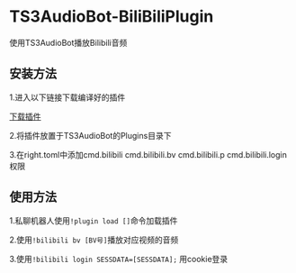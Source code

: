 # TS3AudioBot-BiliBiliPlugin

使用TS3AudioBot播放Bilibili音频



## 安装方法

1.进入以下链接下载编译好的插件

[下载插件](https://github.com/xxmod/TS3AudioBot-BiliBiliPlugin/blob/main/bin/Release/netcoreapp3.1/BilibiliPlugin.dll)

2.将插件放置于TS3AudioBot的Plugins目录下

3.在right.toml中添加cmd.bilibili cmd.bilibili.bv cmd.bilibili.p cmd.bilibili.login权限



## 使用方法

1.私聊机器人使用`!plugin load []`命令加载插件

2.使用`!bilibili bv [BV号]`播放对应视频的音频

3.使用`!bilibili login SESSDATA=[SESSDATA];` 用cookie登录

